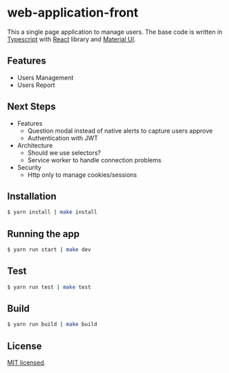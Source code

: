 # web-application-front

This a single page application to manage users. The base code is written in <a href="https://nestjs.com/" target="_blank">Typescript</a> with <a href="https://reactjs.org/" target="_blank">React</a> library and <a href="https://mui.com/" target="_blank">Material UI</a>.

## Features
* Users Management
* Users Report

## Next Steps
- Features
  - Question modal instead of native alerts to capture users approve
  - Authentication with JWT
- Architecture
  - Should we use selectors?
  - Service worker to handle connection problems
- Security
  - Http only to manage cookies/sessions

## Installation

```bash
$ yarn install | make install
```

## Running the app

```bash
$ yarn run start | make dev
```

## Test

```bash
$ yarn run test | make test
```

## Build

```bash
$ yarn run build | make build
```

## License

[MIT licensed](LICENSE).
